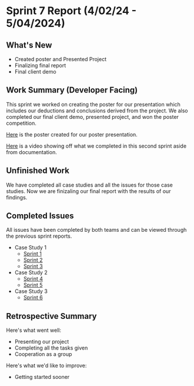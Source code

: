 # Sprint 7 Report (4/02/24 - 5/04/2024)

## What's New
 * Created poster and Presented Project
 * Finalizing final report
 * Final client demo

## Work Summary (Developer Facing)
This sprint we worked on creating the poster for our presentation which includes our deductions and conclusions derived from the project. We also completed our final client demo, presented project, and won the poster competition.

[Here](https://onedrive.live.com/edit?id=A4F103D9E4F7AD5!86022&resid=A4F103D9E4F7AD5!86022&ithint=file%2cpptx&authkey=!ABsExLPVRG8EqTo&wdo=2&cid=0a4f103d9e4f7ad5) is the poster created for our poster presentation.

[Here](https://www.youtube.com/watch?v=GLrl-HlVLF0](https://youtu.be/YsDL2bC_93U)) is a video showing off what we completed in this second sprint aside from documentation.

## Unfinished Work
We have completed all case studies and all the issues for those case studies. Now we are finizaling our final report with the results of our findings.

## Completed Issues
All issues have been completed by both teams and can be viewed through the previous sprint reports.
 * Case Study 1
    * [Sprint 1](https://github.com/WSUCptSCapstone-F23-S24/sel-githubcopilotassistedsoftwaredev/blob/main/Sprint1Report.md)
    * [Sprint 2](https://github.com/WSUCptSCapstone-F23-S24/sel-githubcopilotassistedsoftwaredev/blob/main/Sprint2Report.md)
    * [Sprint 3](https://github.com/WSUCptSCapstone-F23-S24/sel-githubcopilotassistedsoftwaredev/blob/main/Sprint3Report.md)
 * Case Study 2
    * [Sprint 4](https://github.com/WSUCptSCapstone-F23-S24/sel-githubcopilotassistedsoftwaredev/blob/main/Sprint4Report.md)
    * [Sprint 5](https://github.com/WSUCptSCapstone-F23-S24/sel-githubcopilotassistedsoftwaredev/blob/main/Sprint5Report.md)
 * Case Study 3
    * [Sprint 6](https://github.com/WSUCptSCapstone-F23-S24/sel-githubcopilotassistedsoftwaredev/blob/main/Sprint6Report.md)



## Retrospective Summary
Here's what went well:
  * Presenting our project
  * Completing all the tasks given
  * Cooperation as a group
 
Here's what we'd like to improve:
   * Getting started sooner

